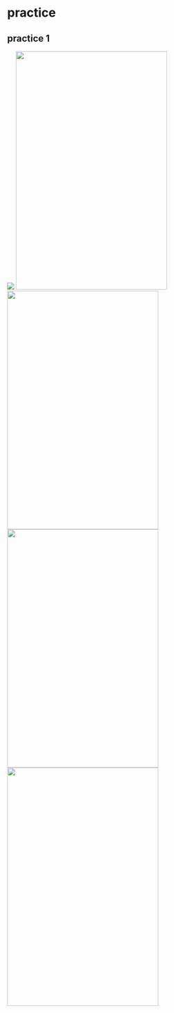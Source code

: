 # practice
## practice 1

<img src=“https://user-images.githubusercontent.com/124692720/219932913-6e23f62f-fd70-4d2f-8fa6-dba853a6ff67.jpg” width=“550” height=“350”>
<img src="https://user-images.githubusercontent.com/125072577/219838007-20b6fc5a-8667-4e72-b4d2-b9cd0975807e.jpg" width="350" height="550">
<img src="https://user-images.githubusercontent.com/124692720/219933485-8ccf2e84-b199-43dd-8a1d-5b4678baebe2.JPG" width="350" height="550">
<img src="https://user-images.githubusercontent.com/124692720/219933586-3a24a3e1-4af6-4ae8-9240-35daa2d586dc.png" width="350" height="550">
<img src="https://user-images.githubusercontent.com/124692720/219933674-a76c3dc9-4891-4bf3-8403-b96e9557bcbe.png" width="350" height="550">

